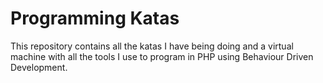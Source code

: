 # Programming Katas

This repository contains all the katas I have being doing and a virtual machine with all the tools I use to program in PHP using Behaviour Driven Development.

